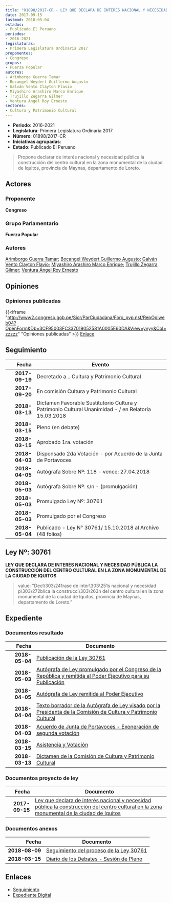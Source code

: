 ```yaml
---
title: "01898/2017-CR - LEY QUE DECLARA DE INTERÉS NACIONAL Y NECESIDAD PÚBLICA LA CONSTRUCCIÓN DEL CENTRO CULTURAL EN LA ZONA MONUMENTAL DE LA CIUDAD DE IQUITOS"
date: 2017-09-15
lastmod: 2018-05-04
estados:
- Publicado El Peruano
periodos:
- 2016-2021
legislaturas:
- Primera Legislatura Ordinaria 2017
proponentes:
- Congreso
grupos:
- Fuerza Popular
autores:
- Arimborgo Guerra Tamar
- Bocangel Weydert Guillermo Augusto
- Galván Vento Clayton Flavio
- Miyashiro Arashiro Marco Enrique
- Trujillo Zegarra Gilmer
- Ventura Ángel Roy Ernesto
sectores:
- Cultura y Patrimonio Cultural
---
```

- **Periodo**: 2016-2021
- **Legislatura**: Primera Legislatura Ordinaria 2017
- **Número**: 01898/2017-CR
- **Iniciativas agrupadas**: 
- **Estado**: Publicado El Peruano

> Propone declarar de interés nacional y necesidad pública la construcción del centro cultural en la zona monumental de la ciudad de Iquitos, provincia de Maynas, departamento de Loreto.


## Actores

### Proponente

**Congreso**

### Grupo Parlamentario

**Fuerza Popular**

### Autores

[Arimborgo Guerra Tamar](mailto:mailto:tarimborgo@congreso.gob.pe); [Bocangel Weydert Guillermo Augusto](mailto:mailto:gbocangel@congreso.gob.pe); [Galván Vento Clayton Flavio](mailto:mailto:cgalvan@congreso.gob.pe); [Miyashiro Arashiro Marco Enrique](mailto:mailto:mmiyashiro@congreso.gob.pe); [Trujillo Zegarra Gilmer](mailto:mailto:gtrujilloz@congreso.gob.pe); [Ventura Ángel Roy Ernesto](mailto:mailto:rventura@congreso.gob.pe)

## Opiniones

### Opiniones publicadas

{{<iframe "http://www2.congreso.gob.pe/Sicr/ParCiudadana/Foro_pvp.nsf/RepOpiweb04?OpenForm&Db=3CF95003FC337019052581A0005E60DA&View=yyyy&Col=zzzzz" "Opiniones publicadas" >}}
[Enlace](http://www2.congreso.gob.pe/Sicr/ParCiudadana/Foro_pvp.nsf/RepOpiweb04?OpenForm&Db=3CF95003FC337019052581A0005E60DA&View=yyyy&Col=zzzzz)


## Seguimiento

| Fecha | Evento |
|------:|--------|
| **2017-09-19** | Decretado a... Cultura y Patrimonio Cultural |
| **2017-09-20** | En comisión Cultura y Patrimonio Cultural |
| **2018-03-13** | Dictamen Favorable Sustitutorio Cultura y Patrimonio Cultural Unanimidad - / en Relatoría 15.03.2018 |
| **2018-03-15** | Pleno (en debate) |
| **2018-03-15** | Aprobado 1ra. votación |
| **2018-04-03** | Dispensado 2da Votación - por Acuerdo de la Junta de Portavoces |
| **2018-04-05** | Autógrafa Sobre Nº: 118 - vence: 27.04.2018 |
| **2018-05-03** | Autógrafa Sobre Nº: s/n - (promulgación) |
| **2018-05-03** | Promulgado Ley Nº: 30761 |
| **2018-05-03** | Promulgado por el Congreso |
| **2018-05-04** | Publicado - Ley N° 30761/ 15.10.2018 al Archivo (48 folios) |

## Ley Nº: 30761

**LEY QUE DECLARA DE INTERÉS NACIONAL Y NECESIDAD PÚBLICA LA CONSTRUCCIÓN DEL CENTRO CULTURAL EN LA ZONA MONUMENTAL DE LA CIUDAD DE IQUITOS**

> value: "Decl\303\241rase de inter\303\251s nacional y necesidad p\303\272blica la construcci\303\263n del centro cultural en la zona monumental de la ciudad de Iquitos, provincia de Maynas, departamento de Loreto."


## Expediente

### Documentos resultado

| Fecha | Documento |
|------:|-----------|
| **2018-05-04** | [Publicación de la Ley 30761](http://www.leyes.congreso.gob.pe/Documentos/2016_2021/ADLP/Normas_Legales/30761-LEY.pdf) |
| **2018-05-03** | [Autógrafa de Ley promulgado por el Congreso de la República y remitida al Poder Ejecutivo para su Publicación](http://www.leyes.congreso.gob.pe/Documentos/2016_2021/ADLP/Texto_Aprobado/AU0189820180503.pdf) |
| **2018-04-05** | [Autógrafa de Ley remitida al Poder Ejecutivo](http://www.leyes.congreso.gob.pe/Documentos/2016_2021/Autografas/Ley_y_de_Resolucion_Legislativa/AU0189820180405.PDF) |
| **2018-04-04** | [Texto borrador de la Autógrafa de Ley visado por la Presidenta de la Comisión de Cultura y Patrimonio Cultural](http://www.leyes.congreso.gob.pe/Documentos/2016_2021/Texto_Borrador_de_Autografa/BAU0189820180404.pdf) |
| **2018-04-03** | [Acuerdo de Junta de Portavoces - Exoneración de segunda votación](http://www.leyes.congreso.gob.pe/Documentos/2016_2021/Acuerdos/Junta_Portavoces/AJP0189820180403.pdf) |
| **2018-03-15** | [Asistencia y Votación](http://www.leyes.congreso.gob.pe/Documentos/2016_2021/Asistencia_y_Votacion/Proyectos_de_Ley/AV0189820180315..pdf) |
| **2018-03-13** | [Dictamen de la Comisión de Cultura y Patrimonio Cultural](http://www.leyes.congreso.gob.pe/Documentos/2016_2021/Dictamenes/Proyectos_de_Ley/01898DC05MAY20180313..pdf) |

### Documentos proyecto de ley

| Fecha | Documento |
|------:|-----------|
| **2017-09-15** | [Ley que declara de interés nacional y necesidad pública la construcción del centro cultural en la zona monumental de la ciudad de Iquitos](http://www.leyes.congreso.gob.pe/Documentos/2016_2021/Proyectos_de_Ley_y_de_Resoluciones_Legislativas/PL0189820170915.pdf) |

### Documentos anexos

| Fecha | Documento |
|------:|-----------|
| **2018-08-09** | [Seguimiento del proceso de la Ley 30761](http://www.leyes.congreso.gob.pe/Documentos/2016_2021/Seguimiento_de_Proyectos_de_Ley/01898PL20180809.pdf) |
| **2018-03-15** | [Diario de los Debates - Sesión de Pleno](http://www.leyes.congreso.gob.pe/Documentos/2016_2021/ADLP/Diario_Debates/30761-TDD.pdf) |

## Enlaces

- [Seguimiento](http://www2.congreso.gob.pe/Sicr/TraDocEstProc/CLProLey2016.nsf/f7fff46988ca05b1052578e100829cc7/5ebd91919730b6dc0525819c00613adf?OpenDocument)
- [Expediente Digital](http://www2.congreso.gob.pe/Sicr/TraDocEstProc/Expvirt_2011.nsf/visbusqptramdoc1621/01898?opendocument)

